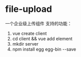 # file-upload

一个企业级上传组件
支持的功能：

1.  vue create client
2.  cd client && vue add element
3.  mkdir server
4.  npm install egg egg-bin --save
